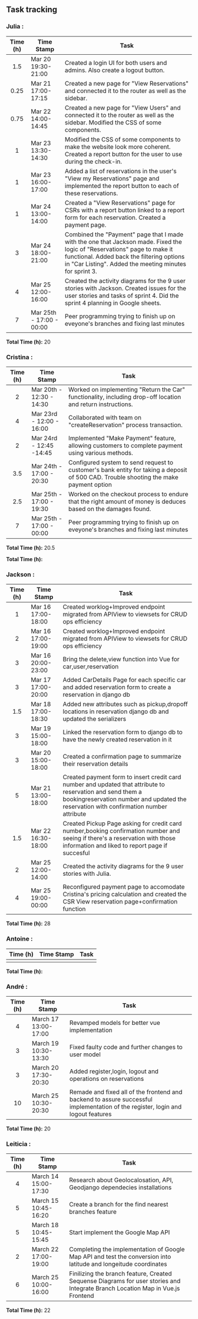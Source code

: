 ## Task tracking

### Julia :

| Time (h) | Time Stamp               | Task                                                                                                                                                                                                                             |
| :------: | ------------------------ | -------------------------------------------------------------------------------------------------------------------------------------------------------------------------------------------------------------------------------- |
|   1.5    | Mar 20 19:30-21:00       | Created a login UI for both users and admins. Also create a logout button.                                                                                                                                                       |
|   0.25   | Mar 21 17:00-17:15       | Created a new page for "View Reservations" and connected it to the router as well as the sidebar.                                                                                                                                |
|   0.75   | Mar 22 14:00-14:45       | Created a new page for "View Users" and connected it to the router as well as the sidebar. Modified the CSS of some components.                                                                                                  |
|    1     | Mar 23 13:30-14:30       | Modified the CSS of some components to make the website look more coherent. Created a report button for the user to use during the check-in.                                                                                     |
|    1     | Mar 23 16:00-17:00       | Added a list of reservations in the user's "View my Reservations" page and implemented the report button to each of these reservations.                                                                                          |
|    1     | Mar 24 13:00-14:00       | Created a "View Reservations" page for CSRs with a report button linked to a report form for each reservation. Created a payment page.                                                                                           |
|    3     | Mar 24 18:00-21:00       | Combined the "Payment" page that I made with the one that Jackson made. Fixed the logic of "Reservations" page to make it functional. Added back the filtering options in "Car Listing". Added the meeting minutes for sprint 3. |
|    4     | Mar 25 12:00-16:00       | Created the activity diagrams for the 9 user stories with Jackson. Created issues for the user stories and tasks of sprint 4. Did the sprint 4 planning in Google sheets.                                                        |
|    7     | Mar 25th - 17:00 - 00:00 | Peer programming trying to finish up on eveyone's branches and fixing last minutes                                                                                                                                               |

**Total Time (h):** 20

### Cristina :

| Time (h) | Time Stamp               | Task                                                                                                                                  |
| :------: | ------------------------ | ------------------------------------------------------------------------------------------------------------------------------------- |
|    2     | Mar 20th - 12:30 - 14:30 | Worked on implementing "Return the Car" functionality, including drop-off location and return instructions.                           |
|    4     | Mar 23rd - 12:00 - 16:00 | Collaborated with team on "createReservation" process transaction.                                                                    |
|    2     | Mar 24rd - 12:45 -14:45  | Implemented "Make Payment" feature, allowing customers to complete payment using various methods.                                     |
|   3.5    | Mar 24th - 17:00 - 20:30 | Configured system to send request to customer's bank entity for taking a deposit of 500 CAD. Trouble shooting the make payment option |
|   2.5    | Mar 25th - 17:00 - 19:30 | Worked on the checkout process to endure that the right amount of money is deduces based on the damages found.                        |
|    7     | Mar 25th - 17:00 - 00:00 | Peer programming trying to finish up on eveyone's branches and fixing last minutes                                                    |

**Total Time (h):** 20.5

**Total Time (h):**

### Jackson :


| Time (h) | Time Stamp               | Task                                                                                                                                  |
| :------: | ------------------------ | ------------------------------------------------------------------------------------------------------------------------------------- |
| 1 | Mar 16 17:00-18:00 | Created worklog+Improved endpoint migrated from APIView to viewsets for CRUD ops efficiency |
| 2 | Mar 16 17:00-19:00 | Created worklog+Improved endpoint migrated from APIView to viewsets for CRUD ops efficiency |
| 3 | Mar 16 20:00-23:00 | Bring the delete,view function into Vue for car,user,reservation |
| 3 | Mar 17 17:00-20:00 | Added CarDetails Page for each specific car and added reservation form to create a reservation in django db |
| 1.5 | Mar 18 17:00-18:30 | Added new attributes such as pickup,dropoff locations in reservation django db and updated the serializers |
| 3 | Mar 19 15:00-18:00 | Linked the reservation form to django db to have the newly created reservation in it |
| 3 | Mar 20 15:00-18:00 | Created a confirmation page to summarize their reservation details |
| 5 | Mar 21 13:00-18:00 | Created payment form to insert credit card number and updated that attribute to reservation and send them a bookingreservation number and updated the reservation with confirmation number attribute|
| 1.5 | Mar 22 16:30-18:00 | Created Pickup Page asking for credit card number,booking confirmation number and seeing if there's a reservation with those information and liked to report page if succesful|
| 2 | Mar 25 12:00-14:00 | Created the activity diagrams for the 9 user stories with Julia.|
|4 | Mar 25 19:00-00:00 | Reconfigured payment page to accomodate Cristina's pricing calculation and created the CSR View reservation page+confirmation function|

**Total Time (h):** 28

### Antoine :

| Time (h) | Time Stamp | Task |
| :------: | ---------- | ---- |
|          |            |      |

**Total Time (h):**

### André :

| Time (h) | Time Stamp           | Task                                                                                                                            |
| :------: | -------------------- | ------------------------------------------------------------------------------------------------------------------------------- |
|    4     | March 17 13:00-17:00 | Revamped models for better vue implementation                                                                                   |
|    3     | March 19 10:30-13:30 | Fixed faulty code and further changes to user model                                                                             |
|    3     | March 20 17:30-20:30 | Added register,login, logout and operations on reservations                                                                     |
|    10    | March 25 10:30-20:30 | Remade and fixed all of the frontend and backend to assure successful implementation of the register, login and logout features |

**Total Time (h):** 20

### Leiticia :

| Time (h) | Time Stamp           | Task                                                                                                                           |
| :------: | -------------------- | ------------------------------------------------------------------------------------------------------------------------------ |
|    4     | March 14 15:00-17:30 | Research about Geolocalosation, API, Geodjango dependecies installations                                                       |
|    5     | March 15 10:45-16:20 | Create a branch for the find nearest branches feature                                                                          |
|    5     | March 18 10:45-15:45 | Start implement the Google Map API                                                                                             |
|    2     | March 22 17:00-19:00 | Completing the implementation of Google Map API and test the conversion into latitude and longeitude coordinates               |
|    6     | March 25 10:00-16:00 | Finilizing the branch feature, Created Sequense Diagrams for user stories and Integrate Branch Location Map in Vue.js Frontend |

**Total Time (h):** 22
